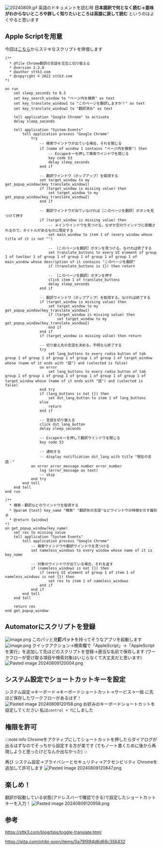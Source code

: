 
![20240809.gif](https://qiita-image-store.s3.ap-northeast-1.amazonaws.com/0/3857288/a49cee53-a725-8aa4-4ffd-23525e624927.gif)
英語のドキュメントを読む時
**日本語訳で何となく読む->意味がわからないところや詳しく知りたいところは英語に戻して読む**
というのはよくやると思います
## Apple Scriptを用意
今回は[こちら](https://sttk3.com/blog/tips/toggle-translate.html)からステキなスクリプトを拝借します
``` AppleScript
(**
  * @file Chrome翻訳の言語を交互に切り替える
  * @version 2.2.0
  * @author sttk3.com
  * @copyright © 2022 sttk3.com
*)
 
on run
	set sleep_seconds to 0.3
	set key_search_window to "ページ内を検索" as text
	set key_translate_window1 to "このページを翻訳しますか？" as text
	set key_translate_window2 to "翻訳済み" as text
	
	tell application "Google Chrome" to activate
	delay sleep_seconds
	
	tell application "System Events"
		tell application process "Google Chrome"
			try
				-- 検索ウインドウが出ている場合，それを閉じる
				if (name of window 1 contains "ページ内を検索") then
					-- Escapeキーを押して検索ウインドウを閉じる
					key code 53
					delay sleep_seconds
				end if
				
				-- 翻訳ウインドウ（ポップアップ）を取得する
				set target_window to my get_popup_window(key_translate_window1)
				if (target_window is missing value) then
					set target_window to my get_popup_window(key_translate_window2)
				end if
				
				-- 翻訳ウインドウが出ていなければ［このページを翻訳］ボタンを見つけて押す
				if (target_window is missing value) then
					-- メインウインドウを見つける。なぜか空のウインドウに邪魔されるので，タイトルがあるものに限定する
					set main_window to item 1 of (every window whose title of it is not "")
					
					-- ［このページを翻訳］ボタンを見つける。なければ終了する
					set translate_buttons to every UI element of group 1 of toolbar 1 of group 1 of group 1 of group 1 of group 1 of main_window whose description of it contains "このページを翻訳"
					if (translate_buttons is {}) then return
					
					-- ［このページを翻訳］ボタンを押す
					click item 1 of translate_buttons
					delay sleep_seconds
				end if
				
				-- 翻訳ウインドウ（ポップアップ）を取得する。なければ終了する
				if (target_window is missing value) then
					set target_window to my get_popup_window(key_translate_window1)
					if (target_window is missing value) then
						set target_window to my get_popup_window(key_translate_window2)
					end if
				end if
				if (target_window is missing value) then return
				
				-- 切り替え先の言語を決める。不明なら終了する
				try
					set lang_buttons to every radio button of tab group 1 of group 1 of group 1 of group 1 of group 1 of target_window whose (name of it ends with "語") and (selected is false)
				on error
					set lang_buttons to every radio button of tab group 1 of group 1 of group 1 of group 1 of group 1 of group 1 of target_window whose (name of it ends with "語") and (selected is false)
				end try
				if (lang_buttons is not {}) then
					set dst_lang_button to item 1 of lang_buttons
				else
					return
				end if
				
				-- 言語を切り替える
				click dst_lang_button
				delay sleep_seconds
				
				-- Escapeキーを押して翻訳ウインドウを閉じる
				key code 53
				
				-- 通知する
				-- display notification dst_lang with title "現在の言語："
			on error error_message number error_number
				log (error_message as text)
				-- skip
			end try
		end tell
	end tell
end run
 
(**
  * 検索・翻訳などのウインドウを取得する
  * @param {text} key_name "検索" "翻訳先の言語"などウインドウの特徴を示す識別子
  * @return {window} 
*)
on get_popup_window(key_name)
	set res to missing value
	tell application "System Events"
		tell application process "Google Chrome"
			-- 検索ウインドウや翻訳ウインドウを見つける
			set nameless_windows to every window whose name of it is key_name
			
			-- 対象のウインドウが出ている場合，それを返す
			if (nameless_windows is not {}) then
				if (every UI element of group 1 of item 1 of nameless_windows is not {}) then
					set res to item 1 of nameless_windows
				end if
			end if
		end tell
	end tell
	
	return res
end get_popup_window
```
## Automatorにスクリプトを登録
![image.png](https://qiita-image-store.s3.ap-northeast-1.amazonaws.com/0/3857288/789ae41a-8a47-fbff-221e-371efc9556f4.png)
このパッと見**釘バット**を持ってそうなアプリを起動します
![image.png](https://qiita-image-store.s3.ap-northeast-1.amazonaws.com/0/3857288/e08d0671-fcac-000e-f29a-0262c5696299.png)
クイックアクション->検索欄で「AppleScript」->「AppleScriptを実行」を追加して先ほどのスクリプトを登録->適当な名前で保存します
(ワークフローが受け取る項目や検索対象はいじらなくて大丈夫だと思います)
![Pasted image 20240809120004.png](https://qiita-image-store.s3.ap-northeast-1.amazonaws.com/0/3857288/3aa23cfe-d49d-8483-6294-fa66084350fa.png)

## システム設定でショートカットキーを設定
システム設定->キーボード->キーボードショートカット->サービス->一般
に先ほど保存したワークフローがあるはず！
![Pasted image 20240809120158.png](https://qiita-image-store.s3.ap-northeast-1.amazonaws.com/0/3857288/4c0f110f-86b8-7868-3978-6144538e1806.png)
お好みのキーボードショートカットを設定してください
私は`control + T`にしました
## 権限を許可
:::note info
Chromeをアクティブにしてショートカットを押したらダイアログが出るはずなのでそっちから設定する方が楽です
(でもノート書くために後から再現しようと思ったけどなんか出なかった)
:::

再び システム設定->プライバシーとセキュリティ->アクセシビリティ
Chromeを追加して許可します
![Pasted image 20240809120847.png](https://qiita-image-store.s3.ap-northeast-1.amazonaws.com/0/3857288/22d22d6e-5a93-bc83-f30e-5b4643354337.png)
## 楽しめ！
翻訳が起動している状態(アドレスバーで確認できる)で設定したショートカットキーを入力！
![Pasted image 20240809120958.png](https://qiita-image-store.s3.ap-northeast-1.amazonaws.com/0/3857288/27e45cec-43e8-497a-673a-29eedf89e19b.png)
## 参考

https://sttk3.com/blog/tips/toggle-translate.html

https://qiita.com/phibi-soon/items/0a79f894d6d68c356432
